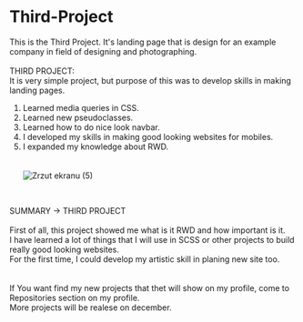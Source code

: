 # Third-Project
This is the Third Project. It's landing page that is design for an example company in field of designing and photographing.
<br><br>
THIRD PROJECT:<br>
It is very simple project, but purpose of this was to develop skills in making landing pages.<br>
1. Learned media queries in CSS.<br>
2. Learned new pseudoclasses.<br>
3. Learned how to do nice look navbar.<br>
4. I developed my skills in making good looking websites for mobiles.<br>
5. I expanded my knowledge about RWD.<br>
<br><br>![Zrzut ekranu (5)](https://user-images.githubusercontent.com/99299154/194406389-57eb99fb-821b-435e-b5ee-09959914f360.png)

<br>

SUMMARY -> THIRD PROJECT <br>
<br>
First of all, this project showed me what is it RWD and how important is it. <br>
I have learned a lot of things that I will use in SCSS or other projects to build really good looking websites. <br>
For the first time, I could develop my artistic skill in planing new site too. <br>
<br>
<br>
If You want find my new projects that thet will show on my profile, come to Repositories section on my profile. <br>
More projects will be realese on december. 

